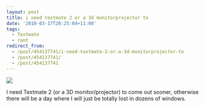 ```yaml
---
layout: post
title: i need textmate 2 or a 3d monitorprojector to
date: '2010-03-17T20:25:04+11:00'
tags:
  - Textmate
  - rant
redirect_from:
  - /post/454137741/i-need-textmate-2-or-a-3d-monitorprojector-to
  - /post/454137741/
  - /post/454137741
---
```


![](/img/posts/old/tumblr_kzf65svXDW1qb7ot5o1_1280.png)

I need Textmate 2 (or a 3D monitor/projector) to come out sooner, otherwise there will be a day where I will just be totally lost in dozens of windows.
